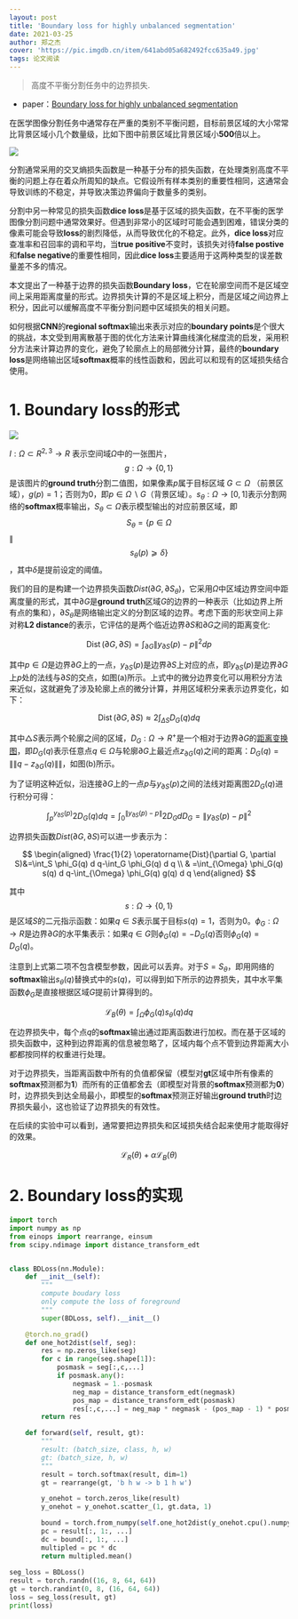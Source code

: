 ```yaml
---
layout: post
title: 'Boundary loss for highly unbalanced segmentation'
date: 2021-03-25
author: 郑之杰
cover: 'https://pic.imgdb.cn/item/641abd05a682492fcc635a49.jpg'
tags: 论文阅读
---
```


> 高度不平衡分割任务中的边界损失.

- paper：[Boundary loss for highly unbalanced segmentation](https://arxiv.org/abs/1812.07032)

在医学图像分割任务中通常存在严重的类别不平衡问题，目标前景区域的大小常常比背景区域小几个数量级，比如下图中前景区域比背景区域小**500**倍以上。

![](https://pic.imgdb.cn/item/641abd56a682492fcc6421b5.jpg)

分割通常采用的交叉熵损失函数是一种基于分布的损失函数，在处理类别高度不平衡的问题上存在着众所周知的缺点。它假设所有样本类别的重要性相同，这通常会导致训练的不稳定，并导致决策边界偏向于数量多的类别。

分割中另一种常见的损失函数**dice loss**是基于区域的损失函数，在不平衡的医学图像分割问题中通常效果好。但遇到非常小的区域时可能会遇到困难，错误分类的像素可能会导致**loss**的剧烈降低，从而导致优化的不稳定。此外，**dice loss**对应查准率和召回率的调和平均，当**true positive**不变时，该损失对待**false postive**和**false negative**的重要性相同，因此**dice loss**主要适用于这两种类型的误差数量差不多的情况。

本文提出了一种基于边界的损失函数**Boundary loss**，它在轮廓空间而不是区域空间上采用距离度量的形式。边界损失计算的不是区域上积分，而是区域之间边界上积分，因此可以缓解高度不平衡分割问题中区域损失的相关问题。

如何根据**CNN**的**regional softmax**输出来表示对应的**boundary points**是个很大的挑战，本文受到用离散基于图的优化方法来计算曲线演化梯度流的启发，采用积分方法来计算边界的变化，避免了轮廓点上的局部微分计算，最终的**boundary loss**是网络输出区域**softmax**概率的线性函数和，因此可以和现有的区域损失结合使用。

# 1. Boundary loss的形式

![](https://pic.imgdb.cn/item/641abeafa682492fcc673cb8.jpg)

$I:Ω⊂R^{2,3}→R$ 表示空间域$Ω$中的一张图片，$$g:Ω→\{0,1\}$$是该图片的**ground truth**分割二值图，如果像素$p$属于目标区域 $G⊂Ω$ （前景区域），$g(p)=1$；否则为$0$，即$p∈Ω∖G$（背景区域）。$s_θ:Ω→[0,1]$表示分割网络的**softmax**概率输出，$S_θ⊂Ω$表示模型输出的对应前景区域，即$$S_θ=\{p∈Ω$$ $\|$ $$s_θ(p)⩾δ\}$$，其中$δ$是提前设定的阈值。

我们的目的是构建一个边界损失函数$Dist(∂G,∂S_θ)$，它采用$Ω$中区域边界空间中距离度量的形式，其中$∂G$是**ground truth**区域$G$的边界的一种表示（比如边界上所有点的集和），$∂S_θ$是网络输出定义的分割区域的边界。考虑下面的形状空间上非对称**L2 distance**的表示，它评估的是两个临近边界$∂S$和$∂G$之间的距离变化:

$$
\operatorname{Dist}(\partial G, \partial S)=\int_{\partial G}\left\|y_{\partial S}(p)-p\right\|^2 d p
$$

其中$p∈Ω$是边界$∂G$上的一点，$y_{∂S}(p)$是边界$∂S$上对应的点，即$y_{∂S}(p)$是边界$∂G$上$p$处的法线与$∂S$的交点，如图(a)所示。上式中的微分边界变化可以用积分方法来近似，这就避免了涉及轮廓上点的微分计算，并用区域积分来表示边界变化，如下：

$$
\operatorname{Dist}(\partial G, \partial S) \approx 2 \int_{\Delta S} D_G(q) d q
$$

其中$△S$表示两个轮廓之间的区域，$D_G:Ω→R^+$是一个相对于边界$∂G$的[距离变换图](https://0809zheng.github.io/2023/03/22/distancetransfrom.html)，即$D_G(q)$表示任意点$q∈Ω$与轮廓$∂G$上最近点$z_{∂G}(q)$之间的距离：$D_G(q)=\|\|q−z_{∂G}(q)\|\|$，如图(b)所示。

为了证明这种近似，沿连接$∂G$上的一点$p$与$y_{∂S}(p)$之间的法线对距离图$2D_G(q)$进行积分可得：

$$
\int_p^{y_{\partial S}(p)} 2 D_G(q) d q=\int_0^{\left\|y_{\partial S}(p)-p\right\|} 2 D_G d D_G=\left\|y_{\partial S}(p)-p\right\|^2
$$

边界损失函数$Dist(∂G,∂S)$可以进一步表示为：

$$
\begin{aligned}
\frac{1}{2} \operatorname{Dist}(\partial G, \partial S)&=\int_S \phi_G(q) d q-\int_G \phi_G(q) d q
\\ & =\int_{\Omega} \phi_G(q) s(q) d q-\int_{\Omega} \phi_G(q) g(q) d q
\end{aligned}
$$

其中$$s:Ω→\{0,1\}$$是区域$S$的二元指示函数：如果$q∈S$表示属于目标$s(q)=1$，否则为$0$。$ϕ_G:Ω→R$是边界$∂G$的水平集表示：如果$q∈G$则$ϕ_G(q)=−D_G(q)$否则$ϕ_G(q)=D_G(q)$。

注意到上式第二项不包含模型参数，因此可以丢弃。对于$S=S_θ$，即用网络的**softmax**输出$s_θ(q)$替换式中的$s(q)$，可以得到如下所示的边界损失，其中水平集函数$ϕ_G$是直接根据区域$G$提前计算得到的。

$$ \mathcal{L}_B(\theta) = \int_{\Omega} \phi_G(q) s_{\theta}(q) d q $$

在边界损失中，每个点$q$的**softmax**输出通过距离函数进行加权。而在基于区域的损失函数中，这种到边界距离的信息被忽略了，区域内每个点不管到边界距离大小都都按同样的权重进行处理。

对于边界损失，当距离函数中所有的负值都保留（模型对**gt**区域中所有像素的**softmax**预测都为**1**）而所有的正值都舍去（即模型对背景的**softmax**预测都为**0**）时，边界损失到达全局最小，即模型的**softmax**预测正好输出**ground truth**时边界损失最小，这也验证了边界损失的有效性。

在后续的实验中可以看到，通常要把边界损失和区域损失结合起来使用才能取得好的效果。

$$ \mathcal{L}_R(\theta) + \alpha \mathcal{L}_B(\theta) $$


# 2. Boundary loss的实现

```python
import torch
import numpy as np
from einops import rearrange, einsum
from scipy.ndimage import distance_transform_edt


class BDLoss(nn.Module):
    def __init__(self):
        """
        compute boudary loss
        only compute the loss of foreground
        """
        super(BDLoss, self).__init__()

    @torch.no_grad()
    def one_hot2dist(self, seg):
        res = np.zeros_like(seg)
        for c in range(seg.shape[1]):
            posmask = seg[:,c,...]
            if posmask.any():
                negmask = 1.-posmask
                neg_map = distance_transform_edt(negmask)
                pos_map = distance_transform_edt(posmask)
                res[:,c,...] = neg_map * negmask - (pos_map - 1) * posmask
        return res

    def forward(self, result, gt):
        """
        result: (batch_size, class, h, w)
        gt: (batch_size, h, w)
        """
        result = torch.softmax(result, dim=1)
        gt = rearrange(gt, 'b h w -> b 1 h w')

        y_onehot = torch.zeros_like(result)
        y_onehot = y_onehot.scatter_(1, gt.data, 1)

        bound = torch.from_numpy(self.one_hot2dist(y_onehot.cpu().numpy())).float()
        pc = result[:, 1:, ...]
        dc = bound[:, 1:, ...]
        multipled = pc * dc
        return multipled.mean()
    
seg_loss = BDLoss()
result = torch.randn((16, 8, 64, 64))
gt = torch.randint(0, 8, (16, 64, 64))
loss = seg_loss(result, gt)
print(loss)
```